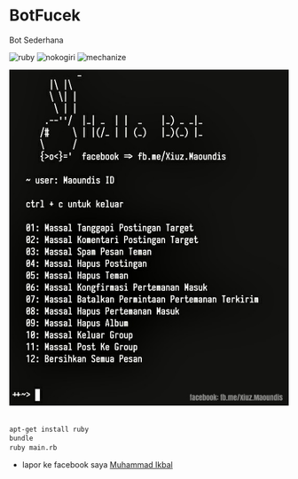 # BotFucek
Bot Sederhana

![ruby](https://img.shields.io/badge/ruby-dev-purple "ruby")
![nokogiri](https://img.shields.io/badge/nokogiri-1.8.1-green "nokogiri -v 1.8.1")
![mechanize](https://img.shields.io/badge/mechanize-2.7.6-green "mechanize -v 2.7.6")

![menu](https://github.com/ikbal-hanafi/BotFucek/blob/master/screnshoot-bot.jpg "menu")
```bash

apt-get install ruby
bundle
ruby main.rb

```

+ lapor ke facebook saya <a href="fb.me/Xiuz.Maoundis">Muhammad Ikbal</a>
